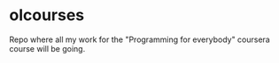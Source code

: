 # olcourses
Repo where all my work for the "Programming for everybody" coursera course will be going.
